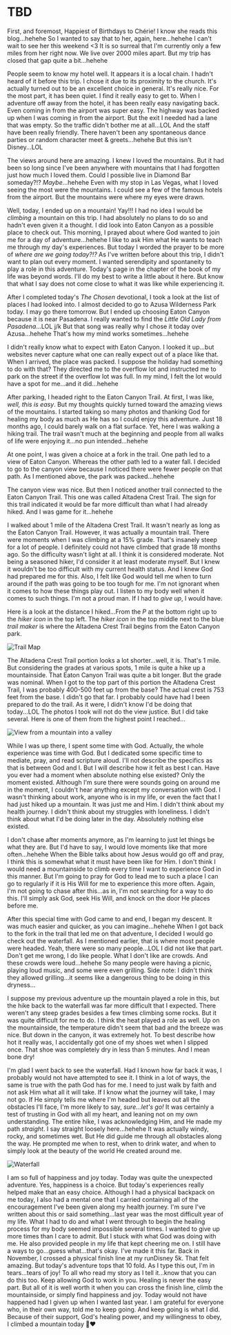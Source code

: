 # TBD

First, and foremost, Happiest of Birthdays to Chérie! I know she reads this blog...hehehe So I wanted to say that to her, again, here...hehehe I can't wait to see her this weekend <3 It is so surreal that I'm currently only a few miles from her right now. We live over 2000 miles apart. But my trip has closed that gap quite a bit...hehehe

People seem to know my hotel well. It appears it is a local chain. I hadn't heard of it before this trip. I chose it due to its proximity to the church. It's actually turned out to be an excellent choice in general. It's really nice. For the most part, it has been quiet. I find it really easy to get to. When I adventure off away from the hotel, it has been really easy navigating back. Even coming in from the airport was super easy. The highway was backed up when I was coming in from the airport. But the exit I needed had a lane that was empty. So the traffic didn't bother me at all...LOL And the staff have been really friendly. There haven't been any spontaneous dance parties or random character meet & greets...hehehe But this isn't Disney...LOL

The views around here are amazing. I knew I loved the mountains. But it had been so long since I've been anywhere with mountains that I had forgotten just how much I loved them. Could I possible live in Diamond Bar someday?!? *Maybe*...hehehe Even with my stop in Las Vegas, what I loved seeing the most were the mountains. I could see a few of the famous hotels from the airport. But the mountains were where my eyes were drawn.

Well, today, I ended up on a mountain! Yay!!! I had no idea I would be *climbing* a mountain on this trip. I had absolutely no plans to do so and hadn't even given it a thought. I did look into Eaton Canyon as a possible place to check out. This morning, I prayed about where God wanted to join me for a day of adventure...hehehe I like to ask Him what He wants to teach me through my day's experiences. But today I worded the prayer to be more of *where are we going today?!?* As I've written before about this trip, I didn't want to plan out every moment. I wanted serendipity and spontaneity to play a role in this adventure. Today's page in the chapter of the book of my life was beyond words. I'll do my best to write a little about it here. But know that what I say does not come close to what it was like while experiencing it.

After I completed today's *The Chosen* devotional, I took a look at the list of places I had looked into. I almost decided to go to Azusa Wilderness Park today. I may go there tomorrow. But I ended up choosing Eaton Canyon because it is near Pasadena. I really wanted to find the *Little Old Lady from Pasadena*...LOL j/k But that song was really why I chose it today over Azusa...hehehe That's how my mind works sometimes...hehehe

I didn't really know what to expect with Eaton Canyon. I looked it up...but websites never capture what one can really expect out of a place like that. When I arrived, the place was packed. I suppose the holiday had something to do with that? They directed me to the overflow lot and instructed me to park on the street if the overflow lot was full. In my mind, I felt the lot would have a spot for me...and it did...hehehe

After parking, I headed right to the Eaton Canyon Trail. At first, I was like, *well, this is easy*. But my thoughts quickly turned toward the amazing views of the mountains. I started taking so many photos and thanking God for healing my body as much as He has so I could enjoy this adventure. Just 18 months ago, I could barely walk on a flat surface. Yet, here I was walking a hiking trail. The trail wasn't much at the beginning and people from all walks of life were enjoying it...no pun intended...hehehe

At one point, I was given a choice at a fork in the trail. One path led to a view of Eaton Canyon. Whereas the other path led to a water fall. I decided to go to the canyon view because I noticed there were fewer people on that path. As I mentioned above, the park was packed...hehehe

The canyon view was nice. But then I noticed another trail connected to the Eaton Canyon Trail. This one was called Altadena Crest Trail. The sign for this trail indicated it would be far more difficult than what I had already hiked. And I was game for it...hehehe

I walked about 1 mile of the Altadena Crest Trail. It wasn't nearly as long as the Eaton Canyon Trail. However, it was actually a mountain trail. There were moments when I was climbing at a 15% grade. That's insanely steep for a lot of people. I definitely could not have climbed that grade 18 months ago. So the difficulty wasn't light at all. I think it is considered moderate. Not being a seasoned hiker, I'd consider it at least moderate myself. But I knew it wouldn't be too difficult with my current health status. And I knew God had prepared me for this. Also, I felt like God would tell me when to turn around if the path was going to be too tough for me. I'm not ignorant when it comes to how these things play out. I listen to my body well when it comes to such things. I'm not a proud man. If I had to *give up*, I would have.

Here is a look at the distance I hiked...From the *P* at the bottom right up to the *hiker icon* in the top left. The *hiker icon* in the top middle next to the blue *trail maker* is where the Altadena Crest Trail begins from the Eaton Canyon park.

![Trail Map](./media/04-trail-map.jpeg)

The Altadena Crest Trail portion looks a lot shorter...well, it is. That's 1 mile. But considering the grades at various spots, 1 mile is quite a hike up a mountainside. That Eaton Canyon Trail was quite a bit longer. But the grade was nominal. When I got to the top part of this portion the Altadena Crest Trail, I was probably 400-500 feet up from the base? The actual crest is 753 feet from the base. I didn't go that far. I probably could have had I been prepared to do the trail. As it were, I didn't know I'd be doing that today...LOL The photos I took will not do the view justice. But I did take several. Here is one of them from the highest point I reached...

![View from a mountain into a valley](./media/IMG_8845.jpeg)

While I was up there, I spent some time with God. Actually, the whole experience was time with God. But I dedicated some specific time to mediate, pray, and read scripture aloud. I'll not describe the specifics as that is between God and I. But I will describe how it felt as best I can. Have you ever had a moment when absolute nothing else existed? Only the moment existed. Although I'm sure there were sounds going on around me in the moment, I couldn't hear anything except my conversation with God. I wasn't thinking about work, anyone who is in my life, or even the fact that I had just hiked up a mountain. It was just me and Him. I didn't think about my health journey. I didn't think about my struggles with loneliness. I didn't think about what I'd be doing later in the day. Absolutely nothing else existed.

I don't chase after moments anymore, as I'm learning to just let things be what they are. But I'd have to say, I would love moments like that more often...hehehe When the Bible talks about how Jesus would go off and pray, I think this is somewhat what it must have been like for Him. I don't think I would need a mountainside to climb every time I want to experience God in this manner. But I'm going to pray for God to lead me to such a place I can go to regularly if it is His Will for me to experience this more often. Again, I'm not going to chase after this...as in, I'm not searching for a way to do this. I'll simply ask God, seek His Will, and knock on the door He places before me.

After this special time with God came to and end, I began my descent. It was much easier and quicker, as you can imagine...hehehe When I got back to the fork in the trail that led me on that adventure, I decided I would go check out the waterfall. As I mentioned earlier, that is where most people were headed. Yeah, there were so many people...LOL I did not like that part. Don't get me wrong, I do like people. What I don't like are crowds. And these crowds were loud...hehehe So many people were having a picnic, playing loud music, and some were even grilling. Side note: I didn't think they allowed grilling...it seems like a dangerous thing to be doing in this dryness...

I suppose my previous adventure up the mountain played a role in this, but the hike back to the waterfall was far more difficult that I expected. There weren't any steep grades besides a few times climbing some rocks. But it was quite difficult for me to do. I think the heat played a role as well. Up on the mountainside, the temperature didn't seem that bad and the breeze was nice. But down in the canyon, it was extremely hot. To best describe how hot it really was, I accidentally got one of my shoes wet when I slipped once. That shoe was completely dry in less than 5 minutes. And I mean bone dry!

I'm glad I went back to see the waterfall. Had I known how far back it was, I probably would not have attempted to see it. I think in a lot of ways, the same is true with the path God has for me. I need to just walk by faith and not ask Him what all it will take. If I know what the journey will take, I may not go. If He simply tells me where I'm headed but leaves out all the obstacles I'll face, I'm more likely to say, *sure...let's go!* It was certainly a test of trusting in God with all my heart, and leaning not on my own understanding. The entire hike, I was acknowledging Him, and He made my path *straight*. I say straight loosely here...hehehe It was actually windy, rocky, and sometimes wet. But He did guide me through all obstacles along the way. He prompted me when to rest, when to drink water, and when to simply look at the beauty of the world He created around me.

![Waterfall](./media/IMG_8876.jpeg)

I am so full of happiness and joy today. Today was quite the unexpected adventure. Yes, happiness is a choice. But today's experiences really helped make that an easy choice. Although I had a physical backpack on me today, I also had a mental one that I carried containing all of the encouragement I've been given along my health journey. I'm sure I've written about this or said something...last year was the most difficult year of my life. What I had to do and what I went through to begin the healing process for my body seemed impossible several times. I wanted to give up more times than I care to admit. But I stuck with what God was doing with me. He also provided people in my life that kept cheering me on. I still have a ways to go...guess what...that's okay. I've made it this far. Back in November, I crossed a physical finish line at my runDisney 5k. That felt amazing. But today's adventure tops that 10 fold. As I type this out, I'm in tears...tears of joy! To all who read my story as I tell it...know that you can do this too. Keep allowing God to work in you. Healing is never the easy part. But all of it is well worth it when you can cross the finish line, climb the mountainside, or simply find happiness and joy. Today would not have happened had I given up when I wanted last year. I am grateful for everyone who, in their own way, told me to keep going. And keep going is what I did. Because of their support, God's healing power, and my willingness to obey, I climbed a mountain today 🥹❤️
